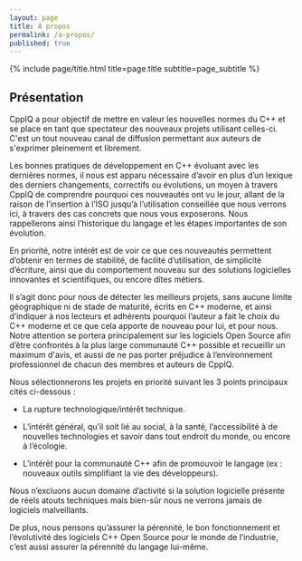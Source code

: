 ```yaml
---
layout: page
title: À propos
permalink: /a-propos/
published: true
---
```


<div class="page" markdown="1">
{% include page/title.html title=page.title subtitle=page_subtitle %}

## Présentation


CppIQ a pour objectif de mettre en valeur les nouvelles normes du C++ et se place en tant que spectateur des nouveaux projets utilisant celles-ci. C'est un tout nouveau canal de diffusion permettant aux auteurs de s'exprimer pleinement et librement.

Les bonnes pratiques de développement en C++ évoluant avec les dernières normes, il nous est apparu nécessaire d’avoir en plus d’un lexique des derniers changements, correctifs ou évolutions, un moyen à travers CppIQ de comprendre pourquoi ces nouveautés ont vu le jour, allant de la raison de l’insertion à l’ISO jusqu’à l’utilisation conseillée que nous verrons ici, à travers des cas concrets que nous vous exposerons. Nous rappellerons ainsi l’historique du langage et les étapes importantes de son évolution.

En priorité, notre intérêt est de voir ce que ces nouveautés permettent d’obtenir en termes de stabilité, de facilité d’utilisation, de simplicité d’écriture, ainsi que du comportement nouveau sur des solutions logicielles innovantes et scientifiques, ou encore dîtes métiers.

Il s’agit donc pour nous de détecter les meilleurs projets, sans aucune limite géographique ni de stade de maturité, écrits en C++ moderne, et ainsi d’indiquer à nos lecteurs et adhérents pourquoi l’auteur a fait le choix du C++ moderne et ce que cela apporte de nouveau pour lui, et pour nous. Notre attention se portera principalement sur les logiciels Open Source afin d’être confrontés à la plus large communauté C++ possible et recueillir un maximum d'avis, et aussi de ne pas porter préjudice à l’environnement professionnel de chacun des membres et auteurs de CppIQ.

Nous sélectionnerons les projets en priorité suivant les 3 points principaux cités ci-dessous :

- La rupture technologique/intérêt technique.

- L’intérêt général, qu’il soit lié au social, à la santé, l’accessibilité à de nouvelles technologies et savoir dans tout endroit du monde, ou encore à l’écologie.

- L’intérêt pour la communauté C++ afin de promouvoir le langage (ex : nouveaux outils simplifiant la vie des développeurs).

Nous n’excluons aucun domaine d’activité si la solution logicielle présente de réels atouts techniques mais bien-sûr nous ne verrons jamais de logiciels malveillants.

De plus, nous pensons qu’assurer la pérennité, le bon fonctionnement et l’évolutivité des logiciels C++ Open Source pour le monde de l’industrie, c’est aussi assurer la pérennité du langage lui-même.

</div>
